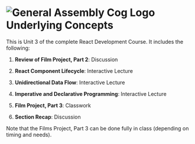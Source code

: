 # ![General Assembly Cog Logo](https://ga-dash.s3.amazonaws.com/production/assets/logo-9f88ae6c9c3871690e33280fcf557f33.png)  Underlying Concepts

This is Unit 3 of the complete React Development Course. It includes the following:

1) **Review of Film Project, Part 2**: Discussion

2) **React Component Lifecycle**: Interactive Lecture

3) **Unidirectional Data Flow**: Interactive Lecture

4) **Imperative and Declarative Programming**: Interactive Lecture 

5) **Film Project, Part 3**: Classwork

6) **Section Recap**: Discussion

Note that the Films Project, Part 3 can be done fully in class (depending on timing and needs).
